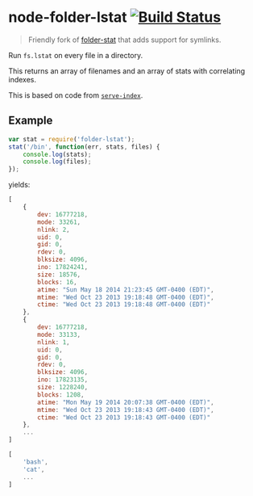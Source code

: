 node-folder-lstat [![Build Status](https://travis-ci.org/fullcube/node-folder-lstat.svg?branch=master)](https://travis-ci.org/fullcube/node-folder-lstat)
================

> Friendly fork of [folder-stat](https://www.npmjs.com/package/folder-stat) that adds support for symlinks.

Run `fs.lstat` on every file in a directory.

This returns an array of filenames and an array of stats with correlating indexes.

This is based on code from [`serve-index`](https://github.com/expressjs/serve-index/blob/master/index.js#L347-359).

## Example
```js
var stat = require('folder-lstat');
stat('/bin', function(err, stats, files) {
	console.log(stats);
	console.log(files);
});
```

yields:
```js
[
	{
		dev: 16777218,
		mode: 33261,
		nlink: 2,
		uid: 0,
		gid: 0,
		rdev: 0,
		blksize: 4096,
		ino: 17824241,
		size: 18576,
		blocks: 16,
		atime: "Sun May 18 2014 21:23:45 GMT-0400 (EDT)",
		mtime: "Wed Oct 23 2013 19:18:48 GMT-0400 (EDT)",
		ctime: "Wed Oct 23 2013 19:18:48 GMT-0400 (EDT)"
	},
	{
		dev: 16777218,
		mode: 33133,
		nlink: 1,
		uid: 0,
		gid: 0,
		rdev: 0,
		blksize: 4096,
		ino: 17823135,
		size: 1228240,
		blocks: 1208,
		atime: "Mon May 19 2014 20:07:38 GMT-0400 (EDT)",
		mtime: "Wed Oct 23 2013 19:18:43 GMT-0400 (EDT)",
		ctime: "Wed Oct 23 2013 19:18:43 GMT-0400 (EDT)"
	},
	...
]

[
	'bash',
	'cat',
	...
]
```
